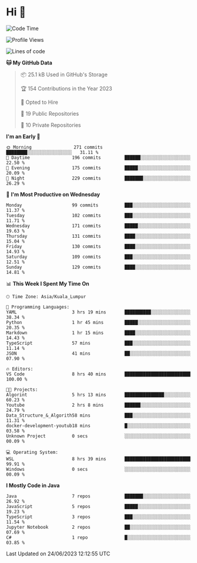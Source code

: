 <h1>Hi 👋</h1>

<!--START_SECTION:waka-->
![Code Time](http://img.shields.io/badge/Code%20Time-245%20hrs%2054%20mins-blue)

![Profile Views](http://img.shields.io/badge/Profile%20Views-8-blue)

![Lines of code](https://img.shields.io/badge/From%20Hello%20World%20I%27ve%20Written-757.2%20thousand%20lines%20of%20code-blue)

**🐱 My GitHub Data** 

> 📦 25.1 kB Used in GitHub's Storage 
 > 
> 🏆 154 Contributions in the Year 2023
 > 
> 💼 Opted to Hire
 > 
> 📜 19 Public Repositories 
 > 
> 🔑 10 Private Repositories 
 > 
**I'm an Early 🐤** 

```text
🌞 Morning                271 commits         ████████░░░░░░░░░░░░░░░░░   31.11 % 
🌆 Daytime                196 commits         ██████░░░░░░░░░░░░░░░░░░░   22.50 % 
🌃 Evening                175 commits         █████░░░░░░░░░░░░░░░░░░░░   20.09 % 
🌙 Night                  229 commits         ███████░░░░░░░░░░░░░░░░░░   26.29 % 
```
📅 **I'm Most Productive on Wednesday** 

```text
Monday                   99 commits          ███░░░░░░░░░░░░░░░░░░░░░░   11.37 % 
Tuesday                  102 commits         ███░░░░░░░░░░░░░░░░░░░░░░   11.71 % 
Wednesday                171 commits         █████░░░░░░░░░░░░░░░░░░░░   19.63 % 
Thursday                 131 commits         ████░░░░░░░░░░░░░░░░░░░░░   15.04 % 
Friday                   130 commits         ████░░░░░░░░░░░░░░░░░░░░░   14.93 % 
Saturday                 109 commits         ███░░░░░░░░░░░░░░░░░░░░░░   12.51 % 
Sunday                   129 commits         ████░░░░░░░░░░░░░░░░░░░░░   14.81 % 
```


📊 **This Week I Spent My Time On** 

```text
🕑︎ Time Zone: Asia/Kuala_Lumpur

💬 Programming Languages: 
YAML                     3 hrs 19 mins       ██████████░░░░░░░░░░░░░░░   38.34 % 
Python                   1 hr 45 mins        █████░░░░░░░░░░░░░░░░░░░░   20.35 % 
Markdown                 1 hr 15 mins        ████░░░░░░░░░░░░░░░░░░░░░   14.43 % 
TypeScript               57 mins             ███░░░░░░░░░░░░░░░░░░░░░░   11.14 % 
JSON                     41 mins             ██░░░░░░░░░░░░░░░░░░░░░░░   07.90 % 

🔥 Editors: 
VS Code                  8 hrs 40 mins       █████████████████████████   100.00 % 

🐱‍💻 Projects: 
Algorint                 5 hrs 13 mins       ███████████████░░░░░░░░░░   60.23 % 
Youtube                  2 hrs 8 mins        ██████░░░░░░░░░░░░░░░░░░░   24.79 % 
Data_Structure_&_Algorith58 mins             ███░░░░░░░░░░░░░░░░░░░░░░   11.31 % 
docker-development-youtub18 mins             █░░░░░░░░░░░░░░░░░░░░░░░░   03.58 % 
Unknown Project          0 secs              ░░░░░░░░░░░░░░░░░░░░░░░░░   00.09 % 

💻 Operating System: 
WSL                      8 hrs 39 mins       █████████████████████████   99.91 % 
Windows                  0 secs              ░░░░░░░░░░░░░░░░░░░░░░░░░   00.09 % 
```

**I Mostly Code in Java** 

```text
Java                     7 repos             ███████░░░░░░░░░░░░░░░░░░   26.92 % 
JavaScript               5 repos             █████░░░░░░░░░░░░░░░░░░░░   19.23 % 
TypeScript               3 repos             ███░░░░░░░░░░░░░░░░░░░░░░   11.54 % 
Jupyter Notebook         2 repos             ██░░░░░░░░░░░░░░░░░░░░░░░   07.69 % 
C#                       1 repo              █░░░░░░░░░░░░░░░░░░░░░░░░   03.85 % 
```




 Last Updated on 24/06/2023 12:12:55 UTC
<!--END_SECTION:waka-->
